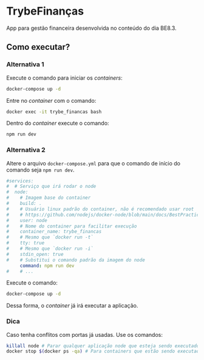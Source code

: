 # TrybeFinanças

App para gestão financeira desenvolvida no conteúdo do dia BE8.3.

## Como executar?

### Alternativa 1

Execute o comando para iniciar os _containers_:

```bash
docker-compose up -d
```

Entre no _container_ com o comando:

```bash
docker exec -it trybe_financas bash 
```

Dentro do _container_ execute o comando:

```bash
npm run dev
```

### Alternativa 2

Altere o arquivo `docker-compose.yml` para que o comando de início do comando seja `npm run dev`.

```yml
#services:
#  # Serviço que irá rodar o node
#  node:
#    # Imagem base do container
#    build: .
#    # Usuário linux padrão do container, não é recomendado usar root
#    # https://github.com/nodejs/docker-node/blob/main/docs/BestPractices.md#non-root-user
#    user: node
#    # Nome do container para facilitar execução
#    container_name: trybe_financas
#    # Mesmo que `docker run -t`
#    tty: true
#    # Mesmo que `docker run -i`
#    stdin_open: true
#    # Substitui o comando padrão da imagem do node
     command: npm run dev
#    # ...
```

Execute o comando:

```bash
docker-compose up -d
```

Dessa forma, o _container_ já irá executar a aplicação.

### Dica

Caso tenha conflitos com portas já usadas. Use os comandos:

```bash
killall node # Parar qualquer aplicação node que esteja sendo executados na máquina!
docker stop $(docker ps -qa) # Para containers que estão sendo executados!
